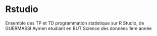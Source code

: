# Rstudio

Ensemble des TP et TD programmation statistique sur R Studio,
de GUERMASSI Aymen etudiant en BUT Science des données 1ere année
